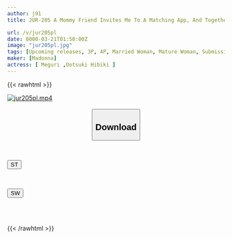 ```yaml
---
author: j91
title: JUR-205 A Mommy Friend Invites Me To A Matching App, And Together We Sweetly Tame A Younger Guy I Like. Meguri Hibiki Otsuki

url: /v/jur205pl
date: 0000-03-21T01:50:00Z
image: "jur205pl.jpg"
tags: [Upcoming releases, 3P, 4P, Married Woman, Mature Woman, Submissive Men, Swingers	]
maker: [Madonna]
actress: [ Meguri ,Ootsuki Hibiki ]
---
```



{{< rawhtml >}}

<div class="video" data-videoid="pending_link.html">
    <a href="javascript:;">
        <img src="/v/jur205pl/jur205pl.jpg" width="WIDTH" height="HEIGHT" alt="jur205pl.mp4" loading="lazy">
    </a>
</div>

<script type="text/javascript" src="https://j91.asia/asset/on-demand-pend.js"></script>

<br>
  <link rel="stylesheet" href="https://j91.asia/asset/bs5.css">
  
  <center>
  <button class="btn btn-primary" type="button" data-bs-toggle="collapse" data-bs-target=".multi-collapse" aria-expanded="false" aria-controls="multiCollapseExample1 multiCollapseExample2"><h2>Download</h2></button></center>
</p>
<div class="row">
  <div class="col">
    <div class="collapse multi-collapse" id="multiCollapseExample1">
      <div class="card card-body">
	      	      <br>
<div class="buttons">  
<p><a href="https://j91.asia/pending_link.html" target="_blank"><button class="btn-hover color-3"><i class="fa fa-download"></i> ST</button></a></p></div>
    </div>
  </div>
</div>
  <div class="col">
    <div class="collapse multi-collapse" id="multiCollapseExample2">
      <div class="card card-body">
	      <br>
<div class="buttons">
<p><a href="https://j91.asia/pending_link.html" target="_blank"><button class="btn-hover color-2"><i class="fa fa-download"></i> SW</button></a></p></div>
<br><br>
      </div>
    </div>
  </div>
</div>

{{< /rawhtml >}}